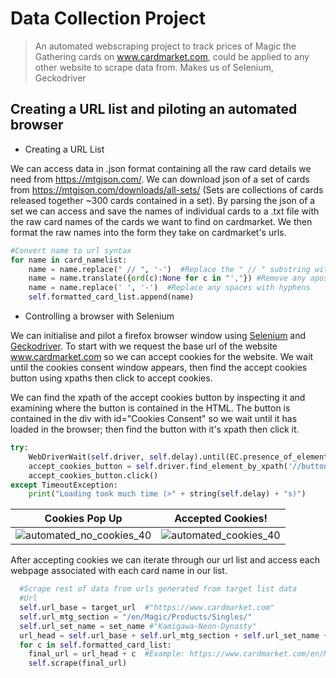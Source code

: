 # Data Collection Project

> An automated webscraping project to track prices of Magic the Gathering cards on www.cardmarket.com, could be applied to any other website to scrape data from. Makes us of Selenium, Geckodriver

## Creating a URL list and piloting an automated browser

- Creating a URL List

We can access data in .json format containing all the raw card details we need from https://mtgjson.com/. We can download json of a set of cards from https://mtgjson.com/downloads/all-sets/ (Sets are collections of cards released together ~300 cards contained in a set). By parsing the json of a set we can access and save the names of individual cards to a .txt file with the raw card names of the cards we want to find on cardmarket. We then format the raw names into the form they take on cardmarket's urls.


```python
#Convert name to url syntax
for name in card_namelist:
    name = name.replace(" // ", '-')  #Replace the " // " substring with a hyphen
    name = name.translate({ord(c):None for c in "',"}) #Remove any apostrophes or commas in the string
    name = name.replace(' ', '-')  #Replace any spaces with hyphens
    self.formatted_card_list.append(name)
```

- Controlling a browser with Selenium

We can initialise and pilot a firefox browser window using [Selenium](https://www.selenium.dev/documentation/webdriver/) and [Geckodriver](https://github.com/mozilla/geckodriver/releases). To start with we request the base url of the website www.cardmarket.com so we can accept cookies for the website. We wait until the cookies consent window appears, then find the accept cookies button using xpaths then click to accept cookies. 

We can find the xpath of the accept cookies button by inspecting it and examining where the button is contained in the HTML. The button is contained in the div with id="Cookies Consent" so we wait until it has loaded in the browser; then find the button with it's xpath then click it. 


```python
try: 
    WebDriverWait(self.driver, self.delay).until(EC.presence_of_element_located((By.XPATH, '//div[@id="CookiesConsent"]')))
    accept_cookies_button = self.driver.find_element_by_xpath('//button[@aria-label="Accept All Cookies"]')
    accept_cookies_button.click()
except TimeoutException:
    print("Loading took much time (>" + string(self.delay) + "s)")

```

Cookies Pop Up | Accepted Cookies!
:-------------------------:|:-------------------------:
![automated_no_cookies_40](https://user-images.githubusercontent.com/36233522/159569096-bb9e6284-db9a-4178-99f8-81f380a2d7b7.png)  |  ![automated_cookies_40](https://user-images.githubusercontent.com/36233522/159569109-04fc6134-ec25-4c02-b6c6-ef2fc4e869c2.png)

After accepting cookies we can iterate through our url list and access each webpage associated with each card name in our list.

```python
  #Scrape rest of data from urls generated from target list data
  #Url
  self.url_base = target_url  #"https://www.cardmarket.com"
  self.url_mtg_section = "/en/Magic/Products/Singles/"
  self.url_set_name = set_name #"Kamigawa-Neon-Dynasty"
  url_head = self.url_base + self.url_mtg_section + self.url_set_name + "/"
  for c in self.formatted_card_list:
    final_url = url_head + c  #Example: https://www.cardmarket.com/en/Magic/Products/Singles/Kamigawa-Neon-Dynasty/Ancestral-Katana
    self.scrape(final_url)
```

